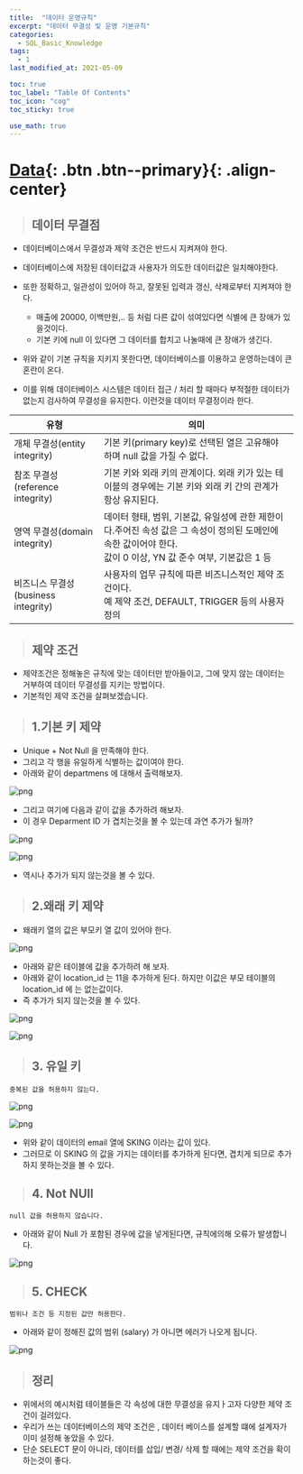 ```yaml
---
title:  "데이터 운영규칙"
excerpt: "데이터 무결성 및 운영 기본규칙"
categories:
  - SQL_Basic_Knowledge
tags:
  - 1
last_modified_at: 2021-05-09

toc: true
toc_label: "Table Of Contents"
toc_icon: "cog"
toc_sticky: true

use_math: true
---
```


# [Data](#link){: .btn .btn--primary}{: .align-center}

> ## 데이터 무결점

- 데이터베이스에서 무결성과 제약 조건은 반드시 지켜져야 한다.

- 데이터베이스에 저장된 데이터값과 사용자가 의도한 데이터값은 일치해야한다.
- 또한 정확하고, 일관성이 있어야 하고, 잘못된 입력과 갱신, 삭제로부터 지켜져야 한다.
  - 매출에 20000, 이백만원,.. 등 처럼 다른 값이 섞여있다면 식별에 큰 장애가 있을것이다.
  - 기본 키에 null 이 있다면 그 데이터를 합치고 나눌때에 큰 장애가 생긴다.
- 위와 같이 기본 규칙을 지키지 못한다면, 데이터베이스를 이용하고 운영하는데이 큰 혼란이 온다.
- 이를 위해 데이터베이스 시스템은 데이터 접근 / 처리 할 때마다 부적절한 데이터가 없는지 검사하여 무결성을 유지한다. 이런것을 데이터 무결정이라 한다. 

| 유형                                | 의미                                                         |
| ----------------------------------- | ------------------------------------------------------------ |
| 개체 무결성(entity integrity)       | 기본 키(primary key)로 선택된 열은 고유해야 하며 null 값을 가질 수 없다. |
| 참조 무결성(reference integrity)    | 기본 키와 외래 키의 관계이다. 외래 키가 있는 테이블의 경우에는 기본 키와 외래 키 간의 관계가 항상 유지된다. |
| 영역 무결성(domain integrity)       | 데이터 형태, 범위, 기본값, 유일성에 관한 제한이다.주어진 속성 값은 그 속성이 정의된 도메인에 속한 값이어야 한다. <br />값이 0 이상, YN 값 준수 여부, 기본값은 1 등 |
| 비즈니스 무결성(business integrity) | 사용자의 업무 규칙에 따른 비즈니스적인 제약 조건이다.<br />예 제약 조건, DEFAULT, TRIGGER 등의 사용자 정의 |

> ## 제약 조건

- 제약조건은 정해놓은 규칙에 맞는 데이터만 받아들이고, 그에 맞지 않는 데이터는 거부하여 데이터 무결성를 지키는 방법이다. 
- 기본적인 제약 조건을 살펴보겠습니다.

> ## 1.기본 키 제약

- Unique + Not Null 을 만족해야 한다.
- 그리고 각 행을 유일하게 식별하는 값이여야 한다.
- 아래와 같이 departmens 에 대해서 출력해보자.

![png](/assets/images/SQL_Basic/10_2.png)

- 그리고 여기에 다음과 같이 값을 추가하려 해보자.
- 이 경우 Deparment ID 가 겹치는것을 볼 수 있는데 과연 추가가 될까?

![png](/assets/images/SQL_Basic/10_3.png)

![png](/assets/images/SQL_Basic/10_4.png)

- 역시나 추가가 되지 않는것을 볼 수 있다.

> ## 2.왜래 키 제약

- 왜래키 열의 값은 부모키 열 값이 있어야 한다.

![png](/assets/images/SQL_Basic/10_5.png)

- 아래와 같은 테이블에 값을 추가하려 해 보자. 
- 아래와 같이 location_id 는 11을 추가하게 된다. 하지만 이값은 부모 테이블의 location_id 에 는 없는값이다.
- 즉 추가가 되지 않는것을 볼 수 있다.

![png](/assets/images/SQL_Basic/10_6.png)

![png](/assets/images/SQL_Basic/10_7.png)

> ## 3. 유일 키

``` 
중복된 값을 허용하지 않는다.
```

![png](/assets/images/SQL_Basic/10_8.png)

![png](/assets/images/SQL_Basic/10_9.png)

- 위와 같이 데이터의 email 열에 SKING 이라는 값이 있다.
- 그러므로 이 SKING 의 값을 가지는 데이터를 추가하게 된다면, 겹치게 되므로 추가하지 못하는것을 볼 수 있다.

> ## 4. Not NUll

```
null 값을 허용하지 않습니다.
```

- 아래와 같이 Null 가 포함된 경우에 값을 넣게된다면, 규칙에의해 오류가 발생합니다.

![png](/assets/images/SQL_Basic/10_10.png)

> ## 5. CHECK

```
범위나 조건 등 지정된 값만 허용한다.
```

- 아래와 같이 정해진 값의 범위 (salary) 가 아니면 에러가 나오게 됩니다.

![png](/assets/images/SQL_Basic/10_11.png)

> ## 정리

- 위에서의 예시처럼 테이블들은 각 속성에 대한 무결성을 유지ㅏ고자 다양한 제약 조건이 걸려있다.
- 우리가 쓰는 데이터베이스의 제약 조건은 , 데이터 베이스를 설계할 떄에 설계자가 이미 설정해 놓았을 수 있다.
- 단순 SELECT 문이 아니라, 데이터를 삽입/ 변경/ 삭제 할 때에는 제약 조건을 확이하는것이 좋다.
